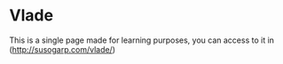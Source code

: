 # Vlade
This is a single page made for learning purposes, you can access to it in (http://susogarp.com/vlade/)

